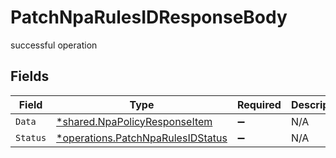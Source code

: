 # PatchNpaRulesIDResponseBody

successful operation


## Fields

| Field                                                                                 | Type                                                                                  | Required                                                                              | Description                                                                           |
| ------------------------------------------------------------------------------------- | ------------------------------------------------------------------------------------- | ------------------------------------------------------------------------------------- | ------------------------------------------------------------------------------------- |
| `Data`                                                                                | [*shared.NpaPolicyResponseItem](../../models/shared/npapolicyresponseitem.md)         | :heavy_minus_sign:                                                                    | N/A                                                                                   |
| `Status`                                                                              | [*operations.PatchNpaRulesIDStatus](../../models/operations/patchnparulesidstatus.md) | :heavy_minus_sign:                                                                    | N/A                                                                                   |